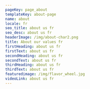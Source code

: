 ```yaml
---
pageKey: page_about
templateKey: about-page
name: about
locale: fr
seo_title: about us fr
seo_desc: about us fr
headerImage: /img/about-char2.png
title: About our values fr
firstHeading: about us fr
firstText: about us fr
secondHeading: about us fr
secondText: about us fr
thirdHeading: about us fr
thirdText: about us fr
featuredimage: /img/flavor_wheel.jpg
videoLink: about us fr
---
```


